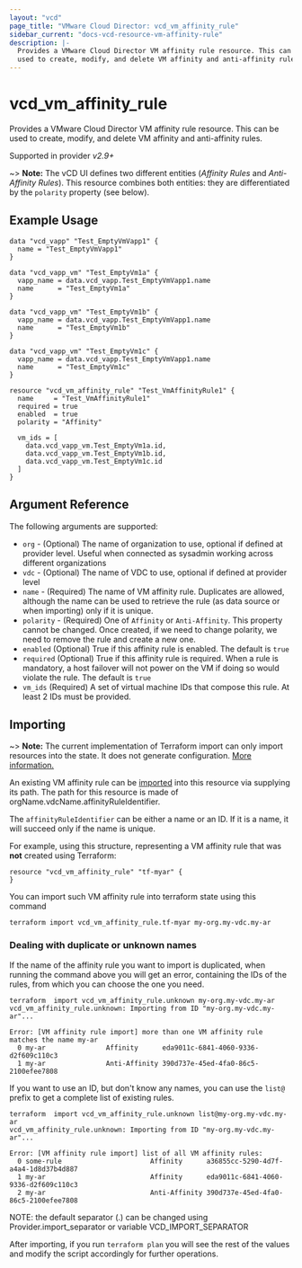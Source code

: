 ```yaml
---
layout: "vcd"
page_title: "VMware Cloud Director: vcd_vm_affinity_rule"
sidebar_current: "docs-vcd-resource-vm-affinity-rule"
description: |-
  Provides a VMware Cloud Director VM affinity rule resource. This can be
  used to create, modify, and delete VM affinity and anti-affinity rules.
---
```


# vcd\_vm\_affinity\_rule

Provides a VMware Cloud Director VM affinity rule resource. This can be
used to create, modify, and delete VM affinity and anti-affinity rules.

Supported in provider *v2.9+*

~> **Note:** The vCD UI defines two different entities (*Affinity Rules* and *Anti-Affinity Rules*). This resource combines both
entities: they are differentiated by the `polarity` property (see below).

## Example Usage

```hcl
data "vcd_vapp" "Test_EmptyVmVapp1" {
  name = "Test_EmptyVmVapp1"
}

data "vcd_vapp_vm" "Test_EmptyVm1a" {
  vapp_name = data.vcd_vapp.Test_EmptyVmVapp1.name
  name      = "Test_EmptyVm1a"
}

data "vcd_vapp_vm" "Test_EmptyVm1b" {
  vapp_name = data.vcd_vapp.Test_EmptyVmVapp1.name
  name      = "Test_EmptyVm1b"
}

data "vcd_vapp_vm" "Test_EmptyVm1c" {
  vapp_name = data.vcd_vapp.Test_EmptyVmVapp1.name
  name      = "Test_EmptyVm1c"
}

resource "vcd_vm_affinity_rule" "Test_VmAffinityRule1" {
  name     = "Test_VmAffinityRule1"
  required = true
  enabled  = true
  polarity = "Affinity"

  vm_ids = [
    data.vcd_vapp_vm.Test_EmptyVm1a.id,
    data.vcd_vapp_vm.Test_EmptyVm1b.id,
    data.vcd_vapp_vm.Test_EmptyVm1c.id
  ]
}
```
## Argument Reference

The following arguments are supported:

* `org` - (Optional) The name of organization to use, optional if defined at provider level. Useful when connected as sysadmin working across different organizations
* `vdc` - (Optional) The name of VDC to use, optional if defined at provider level
* `name` - (Required) The name of VM affinity rule. Duplicates are allowed, although the name can be used to retrieve
  the rule (as data source or when importing) only if it is unique.
* `polarity` - (Required) One of `Affinity` or `Anti-Affinity`. This property cannot be changed. Once created, if we
   need to change polarity, we need to remove the rule and create a new one.
* `enabled` (Optional) True if this affinity rule is enabled. The default is `true`
* `required` (Optional) True if this affinity rule is required. When a rule is mandatory, a host failover will not 
   power on the VM if doing so would violate the rule. The default is `true`
* `vm_ids` (Required) A set of virtual machine IDs that compose this rule. At least 2 IDs must be provided.

## Importing

~> **Note:** The current implementation of Terraform import can only import resources into the state. It does not generate
configuration. [More information.][docs-import]

An existing VM affinity rule can be [imported][docs-import] into this resource via supplying its path.
The path for this resource is made of orgName.vdcName.affinityRuleIdentifier.

The `affinityRuleIdentifier` can be either a name or an ID. If it is a name, it will succeed only if the name is unique.

For example, using this structure, representing a VM affinity rule that was **not** created using Terraform:

```hcl
resource "vcd_vm_affinity_rule" "tf-myar" {
}
```

You can import such VM affinity rule into terraform state using this command

```
terraform import vcd_vm_affinity_rule.tf-myar my-org.my-vdc.my-ar
```

### Dealing with duplicate or unknown names

If the name of the affinity rule you want to import is duplicated, when running the command above you will get an error,
containing the IDs of the rules, from which you can choose the one you need.

```
terraform  import vcd_vm_affinity_rule.unknown my-org.my-vdc.my-ar
vcd_vm_affinity_rule.unknown: Importing from ID "my-org.my-vdc.my-ar"...

Error: [VM affinity rule import] more than one VM affinity rule matches the name my-ar
  0 my-ar               Affinity      eda9011c-6841-4060-9336-d2f609c110c3
  1 my-ar               Anti-Affinity 390d737e-45ed-4fa0-86c5-2100efee7808
```

If you want to use an ID, but don't know any names, you can use the `list@` prefix to get a complete list of existing
rules.

```
terraform  import vcd_vm_affinity_rule.unknown list@my-org.my-vdc.my-ar
vcd_vm_affinity_rule.unknown: Importing from ID "my-org.my-vdc.my-ar"...

Error: [VM affinity rule import] list of all VM affinity rules:
  0 some-rule                      Affinity      a36855cc-5290-4d7f-a4a4-1d8d37b4d887
  1 my-ar                          Affinity      eda9011c-6841-4060-9336-d2f609c110c3
  2 my-ar                          Anti-Affinity 390d737e-45ed-4fa0-86c5-2100efee7808
```

NOTE: the default separator (.) can be changed using Provider.import_separator or variable VCD_IMPORT_SEPARATOR

[docs-import]:https://www.terraform.io/docs/import/

After importing, if you run `terraform plan` you will see the rest of the values and modify the script accordingly for
further operations.
